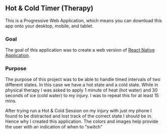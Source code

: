 ## Hot & Cold Timer (Therapy)
This is a Progressive Web Application, which means you can download this app onto your desktop, mobile, and tablet.

### Goal
The goal of this application was to create a web version of [React Native Application](https://github.com/Bedrock02/Heat-Cool-Timer).

### Purpose
The purpose of this project was to be able to handle timed intervals of two different states. In this case we have a hot state and a cold state. While in physical therapy I was asked to apply 1 minute of heat (hot water) and 30 seconds of ice (cold water) to my injury. I was to repeat this for at least 15 mins.

After trying run a Hot & Cold Session on my injury with just my phone I found to be distracted and lost track of the correct state I should be in. Hence why I created this application. The colors and images help provide the user with an indication of when to "switch"

